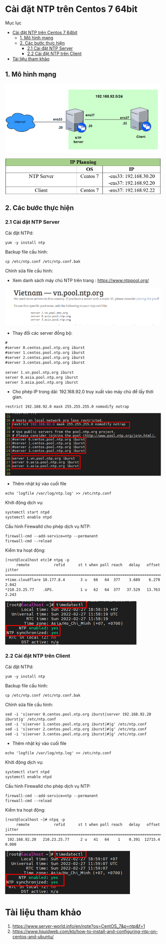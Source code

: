 # Cài đặt NTP trên Centos 7 64bit

Mục lục

- [Cài đặt NTP trên Centos 7 64bit](#cài-đặt-ntp-trên-centos-7-64bit)
  - [1. Mô hình mạng](#1-mô-hình-mạng)
  - [2. Các bước thực hiện](#2-các-bước-thực-hiện)
    - [2.1 Cài đặt NTP Server](#21-cài-đặt-ntp-server)
    - [2.2 Cài đặt NTP trên Client](#22-cài-đặt-ntp-trên-client)
- [Tài liệu tham khảo](#tài-liệu-tham-khảo)

## 1. Mô hình mạng

![](./image/mhm.png)

![](./image/ipplanning.png)

## 2. Các bước thực hiện

### 2.1 Cài đặt NTP Server


Cài đặt NTPd:
```
yum -y install ntp
```

Backup file cấu hình:
```
cp /etc/ntp.conf /etc/ntp.conf.bak
```
Chỉnh sửa file cấu hình:

- Xem danh sách máy chủ NTP trên trang : https://www.ntppool.org/

![](./image/ntpvn.png)

- Thay đổi các server đồng bộ:
```
#
#server 0.centos.pool.ntp.org iburst
#server 1.centos.pool.ntp.org iburst
#server 2.centos.pool.ntp.org iburst
#server 3.centos.pool.ntp.org iburst

server 1.vn.pool.ntp.org iburst
server 0.asia.pool.ntp.org iburst
server 3.asia.pool.ntp.org iburst
```
- Cho phép IP trong dải: 192.168.92.0 truy xuất vào máy chủ để lấy thời gian.
```
restrict 192.168.92.0 mask 255.255.255.0 nomodify notrap
```

![](image/suaconfigntp.png)

- Thêm nhật ký vào cuối file
```
echo 'logfile /var/log/ntp.log' >> /etc/ntp.conf
```

Khởi động dịch vụ:
```
systemctl start ntpd
systemctl enable ntpd
```
Cấu hình Firewalld cho phép dịch vụ NTP:
```
firewall-cmd --add-service=ntp --permanent
firewall-cmd --reload
```

Kiểm tra hoạt động:
```
[root@localhost etc]# ntpq -p
     remote           refid      st t when poll reach   delay   offset  jitter
==============================================================================
+time.cloudflare 10.177.8.4       3 u   66   64  377    3.689    6.279   2.042
*210.23.25.77    .GPS.            1 u   62   64  377   37.529   13.763   2.243
```

![](./image/dongbo3.png)

### 2.2 Cài đặt NTP trên Client

Cài đặt NTPd:
```
yum -y install ntp
```

Backup file cấu hình:
```
cp /etc/ntp.conf /etc/ntp.conf.bak
```
Chỉnh sửa file cấu hình:

```
sed -i 's|server 0.centos.pool.ntp.org iburst|server 192.168.92.20 iburst|g' /etc/ntp.conf
sed -i 's|server 1.centos.pool.ntp.org iburst|#|g' /etc/ntp.conf
sed -i 's|server 2.centos.pool.ntp.org iburst|#|g' /etc/ntp.conf
sed -i 's|server 3.centos.pool.ntp.org iburst|#|g' /etc/ntp.conf
```
- Thêm nhật ký vào cuối file
```
echo 'logfile /var/log/ntp.log' >> /etc/ntp.conf
```

Khởi động dịch vụ:
```
systemctl start ntpd
systemctl enable ntpd
```
Cấu hình Firewalld cho phép dịch vụ NTP:
```
firewall-cmd --add-service=ntp --permanent
firewall-cmd --reload
```

Kiểm tra hoạt động:
```
[root@localhost ~]# ntpq -p
     remote           refid      st t when poll reach   delay   offset  jitter
==============================================================================
 192.168.92.20   210.23.25.77     2 u   41   64    1    0.391  12715.4   0.000
```

![](./image/dongbo4.png)

# Tài liệu tham khảo

1. https://www.server-world.info/en/note?os=CentOS_7&p=ntp&f=1
2. https://www.liquidweb.com/kb/how-to-install-and-configuring-ntp-on-centos-and-ubuntu/

